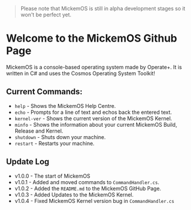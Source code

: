 > Please note that MickemOS is still in alpha development stages so it won't be perfect yet.
# Welcome to the MickemOS Github Page
MickemOS is a console-based operating system made by Operate+. It is written in C# and uses the Cosmos Operating System Toolkit!
## Current Commands:
- `help` - Shows the MickemOS Help Centre.
- `echo` - Prompts for a line of text and echos back the entered text.
- `kernel-ver` - Shows the current version of the MickemOS Kernel.
- `minfo` - Shows the information about your current MickemOS Build, Release and Kernel.
- `shutdown` - Shuts down your machine.
- `restart` - Restarts your machine.
## Update Log
- v1.0.0 - The start of MickemOS
- v1.0.1 - Added and moved commands to `CommandHandler.cs`.
- v1.0.2 - Added the `README.md` to the MickemOS GitHub Page.
- v1.0.3 - Added Updates to the MickemOS Kernel.
- v1.0.4 - Fixed MickemOS Kernel version bug in `CommandHandler.cs`
